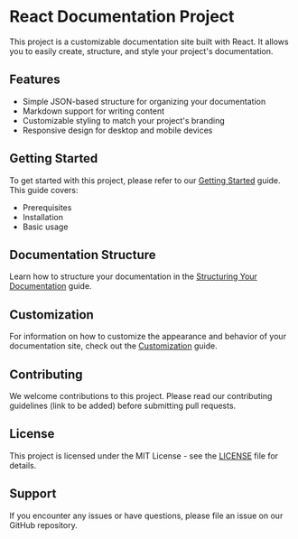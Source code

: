 # React Documentation Project

This project is a customizable documentation site built with React. It allows you to easily create, structure, and style your project's documentation.

## Features

- Simple JSON-based structure for organizing your documentation
- Markdown support for writing content
- Customizable styling to match your project's branding
- Responsive design for desktop and mobile devices

## Getting Started

To get started with this project, please refer to our [Getting Started](./public/docs/getting-started.md) guide. This guide covers:

- Prerequisites
- Installation
- Basic usage

## Documentation Structure

Learn how to structure your documentation in the [Structuring Your Documentation](./public/docs/getting-started/structure.md) guide.

## Customization

For information on how to customize the appearance and behavior of your documentation site, check out the [Customization](./public/docs/getting-started/customization.md) guide.

## Contributing

We welcome contributions to this project. Please read our contributing guidelines (link to be added) before submitting pull requests.

## License

This project is licensed under the MIT License - see the [LICENSE](./LICENSE.md) file for details.

## Support

If you encounter any issues or have questions, please file an issue on our GitHub repository.